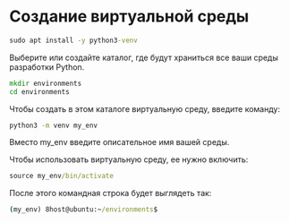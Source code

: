 # Создание виртуальной среды

```cmd
sudo apt install -y python3-venv
```

Выберите или создайте каталог, где будут храниться все ваши среды разработки Python.

```cmd
mkdir environments
cd environments
```

Чтобы создать в этом каталоге виртуальную среду, введите команду:

```cmd
python3 -m venv my_env
```

Вместо my_env введите описательное имя вашей среды.

Чтобы использовать виртуальную среду, ее нужно включить:

```cmd
source my_env/bin/activate
```

После этого командная строка будет выглядеть так:

```cmd
(my_env) 8host@ubuntu:~/environments$
```